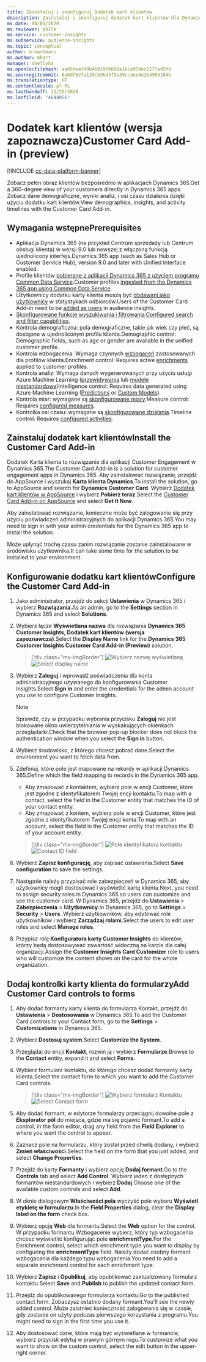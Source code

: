 ```yaml
---
title: Zainstaluj i skonfiguruj Dodatek kart klientów
description: Zainstaluj i skonfiguruj dodatek kart klientów dla Dynamics 365 Customer Insights.
ms.date: 08/04/2020
ms.reviewer: philk
ms.service: customer-insights
ms.subservice: audience-insights
ms.topic: conceptual
author: m-hartmann
ms.author: mhart
manager: shellyha
ms.openlocfilehash: aab5deaf89b4b019f6688a1bca950ec2277ad5fb
ms.sourcegitcommit: 6a6df62fa12dcb9bd5f5a39cc3ee0e2b3988184b
ms.translationtype: HT
ms.contentlocale: pl-PL
ms.lasthandoff: 11/25/2020
ms.locfileid: "4644056"
---
```

# <a name="customer-card-add-in-preview"></a><span data-ttu-id="d3703-103">Dodatek kart klientów (wersja zapoznawcza)</span><span class="sxs-lookup"><span data-stu-id="d3703-103">Customer Card Add-in (preview)</span></span>

[!INCLUDE [cc-data-platform-banner](../includes/cc-data-platform-banner.md)]

<span data-ttu-id="d3703-104">Zobacz pełen obraz klientów bezpośrednio w aplikacjach Dynamics 365.</span><span class="sxs-lookup"><span data-stu-id="d3703-104">Get a 360-degree view of your customers directly in Dynamics 365 apps.</span></span> <span data-ttu-id="d3703-105">Zobacz dane demograficzne, wyniki analiz, i osi czasu działania dzięki użyciu dodatku kart klientów.</span><span class="sxs-lookup"><span data-stu-id="d3703-105">View demographics, insights, and activity timelines with the Customer Card Add-in.</span></span>

## <a name="prerequisites"></a><span data-ttu-id="d3703-106">Wymagania wstępne</span><span class="sxs-lookup"><span data-stu-id="d3703-106">Prerequisites</span></span>

- <span data-ttu-id="d3703-107">Aplikacja Dynamics 365 (na przykład Centrum sprzedaży lub Centrum obsługi klienta) w wersji 9.0 lub nowszej z włączoną funkcją ujednolicony interfejs.</span><span class="sxs-lookup"><span data-stu-id="d3703-107">Dynamics 365 app (such as Sales Hub or Customer Service Hub), version 9.0 and later with Unified Interface enabled.</span></span>
- <span data-ttu-id="d3703-108">Profile klientów [pobierane z aplikacji Dynamics 365 z użyciem programu Common Data Service](connect-power-query.md).</span><span class="sxs-lookup"><span data-stu-id="d3703-108">Customer profiles [ingested from the Dynamics 365 app using Common Data Service](connect-power-query.md).</span></span>
- <span data-ttu-id="d3703-109">Użytkownicy dodatku karty klienta muszą być [dodawani jako użytkownicy](permissions.md) w statystykach odbiorców.</span><span class="sxs-lookup"><span data-stu-id="d3703-109">Users of the Customer Card Add-in need to be [added as users](permissions.md) in audience insights.</span></span>
- <span data-ttu-id="d3703-110">[Skonfigurowane funkcje wyszukiwania i filtrowania](search-filter-index.md).</span><span class="sxs-lookup"><span data-stu-id="d3703-110">[Configured search and filter capabilities](search-filter-index.md).</span></span>
- <span data-ttu-id="d3703-111">Kontrola demograficzna: pola demograficzne, takie jak wiek czy płeć, są dostępne w ujednoliconym profilu klienta.</span><span class="sxs-lookup"><span data-stu-id="d3703-111">Demographic control: Demographic fields, such as age or gender are available in the unified customer profile.</span></span>
- <span data-ttu-id="d3703-112">Kontrola wzbogacenia: Wymaga czynnych [wzbogaceń](enrichment-hub.md) zastosowanych dla profilów klienta.</span><span class="sxs-lookup"><span data-stu-id="d3703-112">Enrichment control: Requires active [enrichments](enrichment-hub.md) applied to customer profiles.</span></span>
- <span data-ttu-id="d3703-113">Kontrola analiz: Wymaga danych wygenerowanych przy użyciu usługi Azure Machine Learning ([przewidywania](predictions.md) lub [modele niestandardowe](custom-models.md))</span><span class="sxs-lookup"><span data-stu-id="d3703-113">Intelligence control: Requires data generated using Azure Machine Learning ([Predictions](predictions.md) or [Custom Models](custom-models.md))</span></span>
- <span data-ttu-id="d3703-114">Kontrola miar: wymagane są [skonfigurowane miary](measures.md).</span><span class="sxs-lookup"><span data-stu-id="d3703-114">Measure control: Requires [configured measures](measures.md).</span></span>
- <span data-ttu-id="d3703-115">Kontrolka osi czasu: wymagane są [skonfigurowane działania](activities.md).</span><span class="sxs-lookup"><span data-stu-id="d3703-115">Timeline control: Requires [configured activities](activities.md).</span></span>

## <a name="install-the-customer-card-add-in"></a><span data-ttu-id="d3703-116">Zainstaluj dodatek kart klientów</span><span class="sxs-lookup"><span data-stu-id="d3703-116">Install the Customer Card Add-in</span></span>

<span data-ttu-id="d3703-117">Dodatek Karta klienta to rozwiązanie dla aplikacji Customer Engagement w Dynamics 365.</span><span class="sxs-lookup"><span data-stu-id="d3703-117">The Customer Card Add-in is a solution for customer engagement apps in Dynamics 365.</span></span> <span data-ttu-id="d3703-118">Aby zainstalować rozwiązanie, przejdź do AppSource i wyszukaj **Karta klienta Dynamics**.</span><span class="sxs-lookup"><span data-stu-id="d3703-118">To install the solution, go to AppSource and search for **Dynamics Customer Card**.</span></span> <span data-ttu-id="d3703-119">Wybierz [Dodatek kart klientów w AppSource](https://appsource.microsoft.com/product/dynamics-365/mscrm.dynamics_365_customer_insights_customer_card_addin?tab=Overview) i wybierz **Pobierz teraz**.</span><span class="sxs-lookup"><span data-stu-id="d3703-119">Select the [Customer Card Add-in on AppSource](https://appsource.microsoft.com/product/dynamics-365/mscrm.dynamics_365_customer_insights_customer_card_addin?tab=Overview) and select **Get It Now**.</span></span>

<span data-ttu-id="d3703-120">Aby zainstalować rozwiązanie, konieczne może być zalogowanie się przy użyciu poświadczeń administracyjnych do aplikacji Dynamics 365.</span><span class="sxs-lookup"><span data-stu-id="d3703-120">You may need to sign in with your admin credentials for the Dynamics 365 app to install the solution.</span></span>

<span data-ttu-id="d3703-121">Może upłynąć trochę czasu zanim rozwiązanie zostanie zainstalowane w środowisku użytkownika.</span><span class="sxs-lookup"><span data-stu-id="d3703-121">It can take some time for the solution to be installed to your environment.</span></span>

## <a name="configure-the-customer-card-add-in"></a><span data-ttu-id="d3703-122">Konfigurowanie dodatku kart klientów</span><span class="sxs-lookup"><span data-stu-id="d3703-122">Configure the Customer Card Add-in</span></span>

1. <span data-ttu-id="d3703-123">Jako administrator, przejdź do sekcji **Ustawienia** w Dynamics 365 i wybierz **Rozwiązania**.</span><span class="sxs-lookup"><span data-stu-id="d3703-123">As an admin, go to the **Settings** section in Dynamics 365 and select **Solutions**.</span></span>

1. <span data-ttu-id="d3703-124">Wybierz łącze **Wyświetlana nazwa** dla rozwiązania **Dynamics 365 Customer Insights, Dodatek kart klientów (wersja zapoznawcza)**.</span><span class="sxs-lookup"><span data-stu-id="d3703-124">Select the **Display Name** link for the **Dynamics 365 Customer Insights Customer Card Add-in (Preview)** solution.</span></span>

   > [!div class="mx-imgBorder"]
   > <span data-ttu-id="d3703-125">![Wybierz nazwę wyświetlaną](media/select-display-name.png "Wybierz nazwę wyświetlaną")</span><span class="sxs-lookup"><span data-stu-id="d3703-125">![Select display name](media/select-display-name.png "Select display name")</span></span>

1. <span data-ttu-id="d3703-126">Wybierz **Zaloguj** i wprowadź poświadczenia dla konta administracyjnego używanego do konfigurowania Customer Insights.</span><span class="sxs-lookup"><span data-stu-id="d3703-126">Select **Sign in** and enter the credentials for the admin account you use to configure Customer Insights.</span></span>

   > [!NOTE]
   > <span data-ttu-id="d3703-127">Sprawdź, czy w przypadku wybrania przycisku **Zaloguj** nie jest blokowane okno uwierzytelniania w wyskakujących okienkach przeglądarki.</span><span class="sxs-lookup"><span data-stu-id="d3703-127">Check that the browser pop-up blocker does not block the authentication window when you select the **Sign in** button.</span></span>

1. <span data-ttu-id="d3703-128">Wybierz środowisko, z którego chcesz pobrać dane.</span><span class="sxs-lookup"><span data-stu-id="d3703-128">Select the environment you want to fetch data from.</span></span>

1. <span data-ttu-id="d3703-129">Zdefiniuj, które pole jest mapowane na rekordy w aplikacji Dynamics 365.</span><span class="sxs-lookup"><span data-stu-id="d3703-129">Define which the field mapping to records in the Dynamics 365 app.</span></span>
   - <span data-ttu-id="d3703-130">Aby zmapować z kontaktem, wybierz pole w encji Customer, które jest zgodne z identyfikatorem Twojej encji kontaktu.</span><span class="sxs-lookup"><span data-stu-id="d3703-130">To map with a contact, select the field in the Customer entity that matches the ID of your contact entity.</span></span>
   - <span data-ttu-id="d3703-131">Aby zmapować z kontem, wybierz pole w encji Customer, które jest zgodne z identyfikatorem Twojej encji konta.</span><span class="sxs-lookup"><span data-stu-id="d3703-131">To map with an account, select the field in the Customer entity that matches the ID of your account entity.</span></span>

   > [!div class="mx-imgBorder"]
   > <span data-ttu-id="d3703-132">![Pole identyfikatora kontaktu](media/contact-id-field.png "Pole identyfikatora kontaktu")</span><span class="sxs-lookup"><span data-stu-id="d3703-132">![Contact ID field](media/contact-id-field.png "Contact ID field")</span></span>

1. <span data-ttu-id="d3703-133">Wybierz **Zapisz konfigurację**, aby zapisać ustawienia.</span><span class="sxs-lookup"><span data-stu-id="d3703-133">Select **Save configuration** to save the settings.</span></span>

1. <span data-ttu-id="d3703-134">Następnie należy przypisać role zabezpieczeń w Dynamics 365, aby użytkownicy mogli dostosować i wyświetlić kartę klienta.</span><span class="sxs-lookup"><span data-stu-id="d3703-134">Next, you need to assign security roles in Dynamics 365 so users can customize and see the customer card.</span></span> <span data-ttu-id="d3703-135">W Dynamics 365, przejdź do **Ustawienia** > **Zabezpieczenia** > **Użytkownicy**.</span><span class="sxs-lookup"><span data-stu-id="d3703-135">In Dynamics 365, go to **Settings** > **Security** > **Users**.</span></span> <span data-ttu-id="d3703-136">Wybierz użytkowników, aby edytować role użytkowników i wybierz **Zarządzaj rolami**.</span><span class="sxs-lookup"><span data-stu-id="d3703-136">Select the users to edit user roles and select **Manage roles**.</span></span>

1. <span data-ttu-id="d3703-137">Przypisz rolę **Konfiguratora karty Customer Insights** do klientów, którzy będą dostosowywać zawartość widoczną na karcie dla całej organizacji.</span><span class="sxs-lookup"><span data-stu-id="d3703-137">Assign the **Customer Insights Card Customizer** role to users who will customize the content shown on the card for the whole organization.</span></span>

## <a name="add-customer-card-controls-to-forms"></a><span data-ttu-id="d3703-138">Dodaj kontrolki karty klienta do formularzy</span><span class="sxs-lookup"><span data-stu-id="d3703-138">Add Customer Card controls to forms</span></span>
  
1. <span data-ttu-id="d3703-139">Aby dodać formanty karty klienta do formularza Kontakt, przejdź do **Ustawienia** > **Dostosowania** w Dynamics 365.</span><span class="sxs-lookup"><span data-stu-id="d3703-139">To add the Customer Card controls to your Contact form, go to the **Settings** > **Customizations** in Dynamics 365.</span></span>

1. <span data-ttu-id="d3703-140">Wybierz **Dostosuj system**.</span><span class="sxs-lookup"><span data-stu-id="d3703-140">Select **Customize the System**.</span></span>

1. <span data-ttu-id="d3703-141">Przeglądaj do encji **Kontakt**, rozwiń ją i wybierz **Formularze**.</span><span class="sxs-lookup"><span data-stu-id="d3703-141">Browse to the **Contact** entity, expand it and select **Forms**.</span></span>

1. <span data-ttu-id="d3703-142">Wybierz formularz kontaktu, do którego chcesz dodać formanty karty klienta.</span><span class="sxs-lookup"><span data-stu-id="d3703-142">Select the contact form to which you want to add the Customer Card controls.</span></span>

    > [!div class="mx-imgBorder"]
    > <span data-ttu-id="d3703-143">![Wybierz formularz Kontaktu](media/contact-active-forms.png "Wybierz formularz Kontaktu")</span><span class="sxs-lookup"><span data-stu-id="d3703-143">![Select Contact form](media/contact-active-forms.png "Select Contact form")</span></span>

1. <span data-ttu-id="d3703-144">Aby dodać formant, w edytorze formularzy przeciągnij dowolne pole z **Eksplorator pól** do miejsca, gdzie ma się pojawić formant.</span><span class="sxs-lookup"><span data-stu-id="d3703-144">To add a control, in the form editor, drag any field from the **Field Explorer** to where you want the control to appear.</span></span>

1. <span data-ttu-id="d3703-145">Zaznacz pole na formularzu, który został przed chwilą dodany, i wybierz **Zmień właściwości**.</span><span class="sxs-lookup"><span data-stu-id="d3703-145">Select the field on the form that you just added, and select **Change Properties**.</span></span>

1. <span data-ttu-id="d3703-146">Przejdź do karty **Formanty** i wybierz opcję **Dodaj formant**.</span><span class="sxs-lookup"><span data-stu-id="d3703-146">Go to the **Controls** tab and select **Add Control**.</span></span> <span data-ttu-id="d3703-147">Wybierz jeden z dostępnych formantów niestandardowych i wybierz **Dodaj**.</span><span class="sxs-lookup"><span data-stu-id="d3703-147">Choose one of the available custom controls and select **Add**.</span></span>

1. <span data-ttu-id="d3703-148">W oknie dialogowym **Właściwości pola** wyczyść pole wyboru **Wyświetl etykietę w formularzu**.</span><span class="sxs-lookup"><span data-stu-id="d3703-148">In the **Field Properties** dialog, clear the **Display label on the form** check box.</span></span>

1. <span data-ttu-id="d3703-149">Wybierz opcję **Web** dla formantu.</span><span class="sxs-lookup"><span data-stu-id="d3703-149">Select the **Web** option for the control.</span></span> <span data-ttu-id="d3703-150">W przypadku formantu Wzbogacenie wybierz, który typ wzbogacenia chcesz wyświetlić konfigurując pole **enrichmentType**.</span><span class="sxs-lookup"><span data-stu-id="d3703-150">For the Enrichment control, select which enrichment type you want to display by configuring the **enrichmentType** field.</span></span> <span data-ttu-id="d3703-151">Należy dodać osobny formant wzbogacania dla każdego typu wzbogacenia.</span><span class="sxs-lookup"><span data-stu-id="d3703-151">You need to add a separate enrichment control for each enrichment type.</span></span>

1. <span data-ttu-id="d3703-152">Wybierz **Zapisz** i **Opublikuj**, aby opublikować zaktualizowany formularz kontaktu.</span><span class="sxs-lookup"><span data-stu-id="d3703-152">Select **Save** and **Publish** to publish the updated contact form.</span></span>

1. <span data-ttu-id="d3703-153">Przejdź do opublikowanego formularza kontaktu.</span><span class="sxs-lookup"><span data-stu-id="d3703-153">Go to the published contact form.</span></span> <span data-ttu-id="d3703-154">Zobaczysz ostatnio dodany formant.</span><span class="sxs-lookup"><span data-stu-id="d3703-154">You'll see the newly added control.</span></span> <span data-ttu-id="d3703-155">Może zaistnieć konieczność zalogowania się w czasie, gdy zostanie on użyty podczas pierwszego korzystania z programu.</span><span class="sxs-lookup"><span data-stu-id="d3703-155">You might need to sign in the first time you use it.</span></span>

1. <span data-ttu-id="d3703-156">Aby dostosować dane, które mają być wyświetlane w formancie, wybierz przycisk edytuj w prawym górnym rogu.</span><span class="sxs-lookup"><span data-stu-id="d3703-156">To customize what you want to show on the custom control, select the edit button in the upper-right corner.</span></span>
